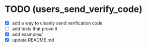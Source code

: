 # TODO (users_send_verify_code)

- [x] add a way to cleanly send verification code
- [ ] add tests that prove it
- [x] add examples/
- [x] update README.md

